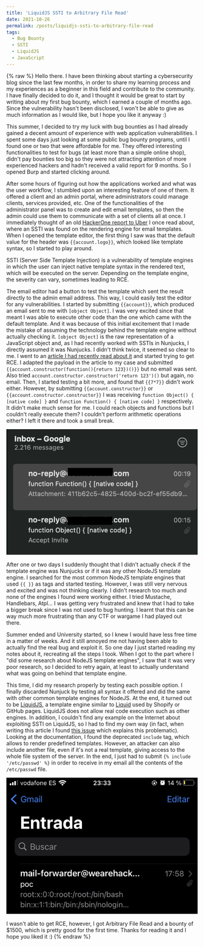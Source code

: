 ```yaml
---
title: 'LiquidJS SSTI to Arbitrary File Read'
date: 2021-10-26
permalink: /posts/liquidjs-ssti-to-arbitrary-file-read
tags:
  - Bug Bounty
  - SSTI
  - LiquidJS
  - JavaScript
---
```


{% raw %}
Hello there. I have been thinking about starting a cybersecurity blog since the last few months, in order to share my learning process and my experiences as a beginner in this field and contribute to the community. I have finally decided to do it, and I thought it would be great to start by writing about my first bug bounty, which I earned a couple of months ago. Since the vulnerability hasn't been disclosed, I won't be able to give as much information as I would like, but I hope you like it anyway :)

This summer, I decided to try my luck with bug bounties as I had already gained a decent amount of experience with web application vulnerabilities. I spent some days just looking at some public bug bounty programs, until I found one or two that were affordable for me. They offered interesting functionalities to test for bugs (at least more than a simple online shop), didn't pay bounties too big so they were not attracting attention of more experienced hackers and hadn't received a valid report for 9 months. So I opened Burp and started clicking around.

After some hours of figuring out how the applications worked and what was the user workflow, I stumbled upon an interesting feature of one of them. It offered a client and an admin portal, where administrators could manage clients, services provided, etc. One of the functionalities of the administrator panel was to create and edit email templates, so then the admin could use them to communicate with a set of clients all at once. I immediately thought of an old [HackerOne report to Uber](https://hackerone.com/reports/125980/) I once read about, where an SSTI was found on the rendering engine for email templates. When I opened the template editor, the first thing I saw was that the default value for the header was `{{account.logo}}`, which looked like template syntax, so I started to play around.

SSTI (Server Side Template Injection) is a vulnerability of template engines in which the user can inject native template syntax in the rendered text, which will be executed on the server. Depending on the template engine, the severity can vary, sometimes leading to RCE.

The email editor had a button to test the template which sent the result directly to the admin email address. This way, I could easily test the editor for any vulnerabilities. I started by submitting `{{account}}`, which produced an email sent to me with `[object Object]`. I was very excited since that meant I was able to execute other code than the one which came with the default template. And it was because of this initial excitement that I made the mistake of assuming the technology behind the template engine without actually checking it. `[object Object]` is the raw representation of a JavaScript object and, as I had recently worked with SSTIs in Nunjucks, I directly assumed it was Nunjucks. I didn't think twice, it seemed so clear to me. I went to an [article I had recently read about it](http://disse.cting.org/2016/08/02/2016-08-02-sandbox-break-out-nunjucks-template-engine) and started trying to get RCE. I adapted the payload in the article to my case and submitted `{{account.constructor(function(){return 123})()}}` but no email was sent. Also tried `account.constructor.constructor('return 123')()` but again, no email. Then, I started testing a bit more, and found that `{{7*7}}` didn't work either. However, by submitting `{{account.constructor}}` or `{{account.constructor.constructor}}` I was receiving `function Object() { [native code] }` and `function Function() { [native code] }` respectively. It didn't make much sense for me. I could reach objects and functions but I couldn't really execute them? I couldn't perform arithmetic operations either? I left it there and took a small break.

![](/files/2021-10-26-tries_screenshot.png)

After one or two days I suddenly thought that I didn't actually check if the template engine was Nunjucks or if it was any other NodeJS template engine. I searched for the most common NodeJS template engines that used `{{ }}` as tags and started testing. However, I was still very nervous and excited and was not thinking clearly. I didn't research too much and none of the engines I found were working either. I tried Mustache, Handlebars, Atpl... I was getting very frustrated and knew that I had to take a bigger break since I was not used to bug hunting. I learnt that this can be way much more frustrating than any CTF or wargame I had played out there.

Summer ended and University started, so I knew I would have less free time in a matter of weeks. And it still annoyed me not having been able to actually find the real bug and exploit it. So one day I just started reading my notes about it, recreating all the steps I took. When I got to the part where I "did some research about NodeJS template engines", I saw that it was very poor research, so I decided to retry again, at least to actually understand what was going on behind that template engine.

This time, I did my research properly by testing each possible option. I finally discarded Nunjuck by testing all syntax it offered and did the same with other common template engines for NodeJS. At the end, it turned out to be [LiquidJS](https://liquidjs.com/), a template engine similar to [Liquid](https://github.com/Shopify/liquid) used by Shopify or GitHub pages. LiquidJS does not allow real code execution such as other engines. In addition, I couldn't find any example on the Internet about exploiting SSTI on LiquidJS, so I had to find my own way (in fact, when writing this article I found [this issue](https://github.com/harttle/liquidjs/issues/131) which explains this problematic). Looking at the documentation, I found the deprecated `include` tag, which allows to render predefined templates. However, an attacker can also include another file, even if it's not a real template, giving access to the whole file system of the server. In the end, I just had to submit `{% include '/etc/passwd' %}` in order to receive in my email all the contents of the `/etc/passwd` file.

![](/files/2021-10-26-poc_screenshot.jpeg)

I wasn't able to get RCE, however, I got Arbitrary File Read and a bounty of $1500, which is pretty good for the first time. Thanks for reading it and I hope you liked it :)
{% endraw %}